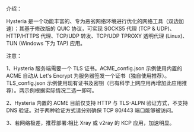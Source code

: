 介绍：

Hysteria 是一个功能丰富的、专为恶劣网络环境进行优化的网络工具（双边加速）；其基于修改版的 QUIC 协议，可实现 SOCKS5 代理 (TCP & UDP)、HTTP/HTTPS 代理、TCP/UDP 转发、TCP/UDP TPROXY 透明代理 (Linux)、TUN (Windows 下为 TAP) 应用。

注意：

1、Hysteria 服务端需要一个 TLS 证书。ACME_config.json 示例使用内置的 ACME 自动从 Let's Encrypt 为服务器签发一个证书（独自使用推荐）。TLS_config.json 示例使用现有证书及密钥（已有科学上网应用再增加此应用推荐）。两示例根据实际情况二选一即可。

2、Hysteria 内置的 ACME 目前仅支持 HTTP 与 TLS-ALPN 验证方式，不支持 DNS 验证。对于两种验证方式请分别确保 TCP 80/443 端口能够被访问。

3、若网络极差，推荐部署:相比 Xray 或 v2ray 的 KCP 应用，加速明显。
